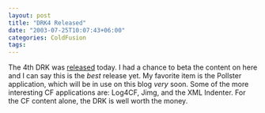 ```yaml
---
layout: post
title: "DRK4 Released"
date: "2003-07-25T10:07:43+06:00"
categories: ColdFusion 
tags: 
---
```


The 4th DRK was <a href="http://www.macromedia.com/software/drk/productinfo/product_overview/volume4/">released</a> today. I had a chance to beta the content on here and I can say this is the <i>best</i> release yet. My favorite item is the Pollster application, which will be in use on this blog <i>very</i> soon. Some of the more interesting CF applications are: Log4CF,  Jimg, and the XML Indenter. For the CF content alone, the DRK is well worth the money.